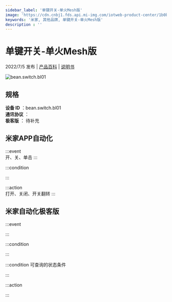 ```yaml
---
sidebar_label: '单键开关-单火Mesh版'
image: 'https://cdn.cnbj1.fds.api.mi-img.com/iotweb-product-center/1b0b7be42af2fba9d11437118b2299cb_1652151890352.png?GalaxyAccessKeyId=AKVGLQWBOVIRQ3XLEW&Expires=9223372036854775807&Signature=4TcEeiasZQ6SRJB7Y4ugnFQTQec='
keywords: '米家, 其他品牌, 单键开关-单火Mesh版'
description : ''
---
```

# 单键开关-单火Mesh版

2022/7/5 发布 | [产品百科](https://home.mi.com/webapp/content/baike/product/index.html?model=bean.switch.bl01/) | [说明书](https://home.mi.com/views/introduction.html?model=bean.switch.bl01&region=cn)

![bean.switch.bl01](https://cdn.cnbj1.fds.api.mi-img.com/iotweb-product-center/1b0b7be42af2fba9d11437118b2299cb_1652151890352.png?GalaxyAccessKeyId=AKVGLQWBOVIRQ3XLEW&Expires=9223372036854775807&Signature=4TcEeiasZQ6SRJB7Y4ugnFQTQec=)

## 规格  
> 
**设备 ID** ：bean.switch.bl01  
**通讯协议** ：  
**极客版**  ： 待补充 


## 米家APP自动化  

:::event  
开、关、单击
:::

:::condition  

:::

:::action   
打开、关闭、开关翻转
:::

## 米家自动化极客版  

:::event  

:::

:::condition  

:::

:::condition 可查询的状态条件  

:::

:::action  

:::

        
